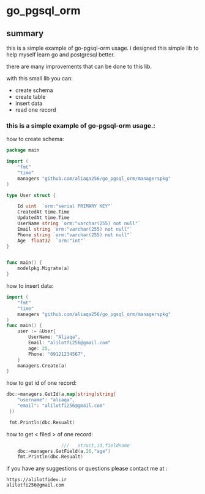 # go_pgsql_orm


## summary
this is a simple example of go-pgsql-orm usage.
i designed this simple lib to help myself  learn go and postgresql better.

there are many improvements that can be done to this lib.

with this small lib you can:

- create schema
- create table
- insert data
- read one record

### this is a simple example of go-pgsql-orm usage.:

how to create schema:

```go
package main

import (
	"fmt"
	"time"
	managers "github.com/aliaqa256/go_pgsql_orm/managerspkg"
)

type User struct {

	Id uint  `orm:"serial PRIMARY KEY"`
	CreatedAt time.Time 
	UpdatedAt time.Time 
	UserName string `orm:"varchar(255) not null"`
	Email string `orm:"varchar(255) not null"`
	Phone string `orm:"varchar(255) not null"`
	Age  float32  `orm:"int"`
}


func main() {
    modelpkg.Migrate(a)
}
```

how to insert data:

```go
import (
	"fmt"
	"time"
	managers "github.com/aliaqa256/go_pgsql_orm/managerspkg"
)
func main() {
    user := &User{
        UserName: "Aliaqa",
        Email: "alilotfi256@gmail.com"
        age: 25,
        Phone: "09121234567",
    }
    managers.Create(a)
}
```

how to get id of one record:

```go
dbc:=managers.GetId(a,map[string]string{
 	"username": "aliaqa",
    "email": "alilotfi256@gmail.com"
 })

 fmt.Println(dbc.Resualt)
 ```

 how to get < filed > of one record:

```go                   
                    ///   struct,id,fieldname
	dbc:=managers.GetField(a,26,"age")
	fmt.Println(dbc.Resualt)
```

if you have any suggestions or questions please contact me at :
```
https://alilotfidev.ir
alilotfi256@gmail.com
```
